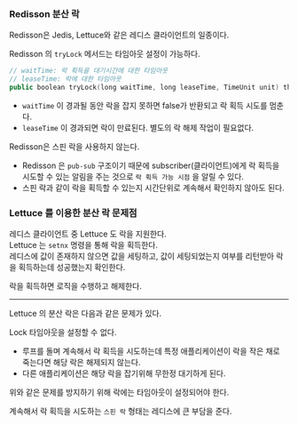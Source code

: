 ### Redisson 분산 락

Redisson은 Jedis, Lettuce와 같은 레디스 클라이언트의 일종이다.

Redisson 의 `tryLock` 메서드는 타임아웃 설정이 가능하다.

```kotlin
// waitTime: 락 획득을 대기시간에 대한 타임아웃
// leaseTime: 락에 대한 타임아웃
public boolean tryLock(long waitTime, long leaseTime, TimeUnit unit) throws InterruptedException
```

- `waitTime` 이 경과될 동안 락을 잡지 못하면 false가 반환되고 락 획득 시도를 멈춘다.
- `leaseTime` 이 경과되면 락이 만료된다. 별도의 락 해제 작업이 필요없다.

Redisson은 스핀 락을 사용하지 않는다.

- Redisson 은 `pub-sub` 구조이기 때문에 subscriber(클라이언트)에게 락 획득을 시도할 수 있는 알림을 주는 것으로 `락 획득 가능 시점` 을 알릴 수 있다.
- 스핀 락과 같이 락을 획득할 수 있는지 시간단위로 계속해서 확인하지 않아도 된다.



### Lettuce 를 이용한 분산 락 문제점

레디스 클라이언트 중 Lettuce 도 락을 지원한다.<br/>
Lettuce 는 `setnx` 명령을 통해 락을 획득한다.<br/>
레디스에 값이 존재하지 않으면 값을 세팅하고, 값이 세팅되었는지 여부를 리턴받아 락을 획득하는데 성공했는지 확인한다.

락을 획득하면 로직을 수행하고 해제한다.

---

Lettuce 의 분산 락은 다음과 같은 문제가 있다.

Lock 타임아웃을 설정할 수 없다.

- 루프를 돌며 계속해서 락 획득을 시도하는데 특정 애플리케이션이 락을 작은 채로 죽는다면 해당 락은 해제되지 않는다.
- 다른 애플리케이션은 해당 락을 잡기위해 무한정 대기하게 된다.

위와 같은 문제를 방지하기 위해 락에는 타임아웃이 설정되어야 한다.

계속해서 락 획득을 시도하는 `스핀 락` 형태는 레디스에 큰 부담을 준다.